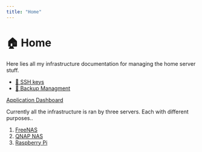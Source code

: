```yaml
---
title: "Home"
---
```


# 🏠 Home 

Here lies all my infrastructure documentation for managing the home server stuff.

- [🔑 SSH keys](/posts/ssh-keys)
- [💾 Backup Managment](/posts/backup-management)

[Application Dashboard](http://192.168.1.196:5050/)

Currently all the infrastructure is ran by three servers. Each with different purposes..

1. [FreeNAS](/freenas)
2. [QNAP NAS](/qnap-nas)
3. [Raspberry Pi](/pi-server)
